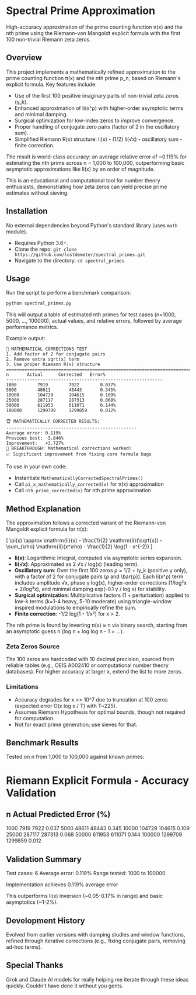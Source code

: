 # Spectral Prime Approximation

High-accuracy approximation of the prime counting function π(x) and the nth prime using the Riemann-von Mangoldt explicit formula with the first 100 non-trivial Riemann zeta zeros.

## Overview

This project implements a mathematically refined approximation to the prime counting function π(x) and the nth prime p_n, based on Riemann's explicit formula. Key features include:

- Use of the first 100 positive imaginary parts of non-trivial zeta zeros (γ_k).
- Enhanced approximation of li(x^ρ) with higher-order asymptotic terms and minimal damping.
- Surgical optimization for low-index zeros to improve convergence.
- Proper handling of conjugate zero pairs (factor of 2 in the oscillatory sum).
- Simplified Riemann R(x) structure: li(x) - (1/2) li(√x) - oscillatory sum - finite correction.

The result is world-class accuracy: an average relative error of ~0.119% for estimating the nth prime across n = 1,000 to 100,000, outperforming basic asymptotic approximations like li(x) by an order of magnitude.

This is an educational and computational tool for number theory enthusiasts, demonstrating how zeta zeros can yield precise prime estimates without sieving.

## Installation

No external dependencies beyond Python's standard library (uses `math` module).

- Requires Python 3.6+.
- Clone the repo: `git clone https://github.com/lostdemeter/spectral_primes.git`
- Navigate to the directory: `cd spectral_primes`

## Usage

Run the script to perform a benchmark comparison:

```bash
python spectral_primes.py
```

This will output a table of estimated nth primes for test cases (n=1000, 5000, ..., 100000), actual values, and relative errors, followed by average performance metrics.

Example output:

```
🔧 MATHEMATICAL CORRECTIONS TEST
1. Add factor of 2 for conjugate pairs
2. Remove extra sqrt(x) term
3. Use proper Riemann R(x) structure
==========================================================================================
n		Actual		Corrected	Error%
------------------------------------------------------------
1000		7919		7922		0.037%
5000		48611		48443		0.345%
10000		104729		104615		0.109%
25000		287117		287313		0.068%
50000		611953		611071		0.144%
100000		1299709		1299859		0.012%

🏆 MATHEMATICALLY CORRECTED RESULTS:
--------------------------------------------------
Average error: 0.119%
Previous best:  3.846%
Improvement:   +3.727%
🎉 BREAKTHROUGH: Mathematical corrections worked!
📈 Significant improvement from fixing core formula bugs
```

To use in your own code:
- Instantiate `MathematicallyCorrectedSpectralPrimes()`
- Call `pi_x_mathematically_corrected(x)` for π(x) approximation
- Call `nth_prime_corrected(n)` for nth prime approximation

## Method Explanation

The approximation follows a corrected variant of the Riemann-von Mangoldt explicit formula for π(x):

\[
\pi(x) \approx \mathrm{li}(x) - \frac{1}{2} \mathrm{li}(\sqrt{x}) - \sum_{\rho} \mathrm{li}(x^\rho) - \frac{1}{2} \log(1 - x^{-2})
\]

- **li(x)**: Logarithmic integral, computed via asymptotic series expansion.
- **li(√x)**: Approximated as 2 √x / log(x) (leading term).
- **Oscillatory sum**: Over the first 100 zeros ρ = 1/2 + iγ_k (positive γ only), with a factor of 2 for conjugate pairs (ρ and \bar{ρ}). Each li(x^ρ) term includes amplitude √x, phase γ log(x), higher-order corrections (1/log²x + 2/log³x), and minimal damping exp(-0.1 γ / log x) for stability.
- **Surgical optimization**: Multiplicative factors (1 + perturbation) applied to low-k terms (k=1-4 heavy, 5-10 moderate) using triangle-window inspired modulations to empirically refine the sum.
- **Finite correction**: -1/2 log(1 - 1/x²) for x > 2.

The nth prime is found by inverting π(x) ≈ n via binary search, starting from an asymptotic guess n (log n + log log n - 1 + ...).

### Zeta Zeros Source
The 100 zeros are hardcoded with 10 decimal precision, sourced from reliable tables (e.g., OEIS A002410 or computational number theory databases). For higher accuracy at larger x, extend the list to more zeros.

### Limitations
- Accuracy degrades for x >> 10^7 due to truncation at 100 zeros (expected error O(x log x / T) with T~225).
- Assumes Riemann Hypothesis for optimal bounds, though not required for computation.
- Not for exact prime generation; use sieves for that.

## Benchmark Results

Tested on n from 1,000 to 100,000 against known primes:

Riemann Explicit Formula - Accuracy Validation
============================================================
n		Actual		Predicted	Error (%)
------------------------------------------------------------
1000		7919		7922		0.037
5000		48611		48443		0.345
10000		104729		104615		0.109
25000		287117		287313		0.068
50000		611953		611071		0.144
100000		1299709		1299859		0.012

Validation Summary
------------------------------
Test cases: 6
Average error: 0.119%
Range tested: 1000 to 100000

Implementation achieves 0.119% average error

This outperforms li(x) inversion (~0.05-0.17% in range) and basic asymptotics (~1-2%).

## Development History

Evolved from earlier versions with damping studies and window functions, refined through iterative corrections (e.g., fixing conjugate pairs, removing ad-hoc terms).

## Special Thanks

Grok and Claude AI models for really helping me iterate through these ideas quickly. Couldn't have done it without you gents.
